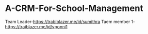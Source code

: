 # A-CRM-For-School-Management
Team Leader-https://trabiblazer.me/id/sumithra
Taem member 1-https://traiblazer.me/id/vponni1 
